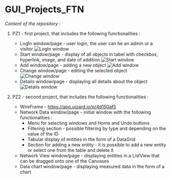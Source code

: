 # GUI_Projects_FTN

_Content of the repository_ :
1. PZ1 - first project, that includes the following functionalities :
    * LogIn window/page - user login, the user can be an admin or a visitor
    ![LogIn window](https://user-images.githubusercontent.com/116062572/227771835-b841f56c-2cdb-4b97-b974-f94ca5c1eaf0.png)
    * Start window/page - display of all objects in tabel with checkbox, hyperlink, image, and date of addition
    ![Start window](https://user-images.githubusercontent.com/116062572/227771870-e3876e35-46e2-4edb-8506-232e2b2395b4.png)
    * Add window/page - adding a new object
    ![Add window](https://user-images.githubusercontent.com/116062572/227771891-08f5204b-7e34-436d-81ed-bf0b8f0d9ce7.png)
    * Change window/page - editing the selected object
    ![Change window](https://user-images.githubusercontent.com/116062572/227771918-bf140d6b-a609-4d6e-a7f9-85e185c74496.png)
    * Details window/page - displaying all details about the object
    ![Details window](https://user-images.githubusercontent.com/116062572/227771934-395c10a4-75ed-437e-85ec-e4e70936d761.png)

2. PZ2 - second project, that includes the following functionalities :
    * WireFrame - https://app.uizard.io/p/4d150af5
    * Network Data window/page - initial window with the following functionalities :
        * Menu for selecting windows and Home and Undo buttons
        * Filtering section - possible filtering by type and depending on the value of the ID
        * Tabular display of entities in the form of a DataGrid
        * Section for adding a new entity - it is possible to add a new entity or select one from the table and delete it
    * Network View window/page - displaying entities in a ListView that can be dragged onto one of the Canvases
    * Data chart window/page - displaying measured data in the form of a chart